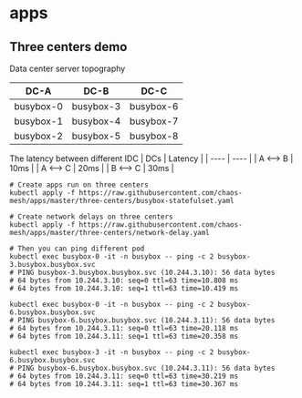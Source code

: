 # apps

## Three centers demo

Data center server topography

|  DC-A | DC-B | DC-C |
| ---- | ---- | ---- |
| busybox-0 | busybox-3 | busybox-6 |
| busybox-1 | busybox-4 | busybox-7 |
| busybox-2 | busybox-5 | busybox-8 |

The latency between different IDC
| DCs | Latency |
| ---- | ---- |
| A <--> B | 10ms |
| A <--> C | 20ms |
| B <--> C | 30ms |


```
# Create apps run on three centers
kubectl apply -f https://raw.githubusercontent.com/chaos-mesh/apps/master/three-centers/busybox-statefulset.yaml

# Create network delays on three centers
kubectl apply -f https://raw.githubusercontent.com/chaos-mesh/apps/master/three-centers/network-delay.yaml

# Then you can ping different pod
kubectl exec busybox-0 -it -n busybox -- ping -c 2 busybox-3.busybox.busybox.svc
# PING busybox-3.busybox.busybox.svc (10.244.3.10): 56 data bytes
# 64 bytes from 10.244.3.10: seq=0 ttl=63 time=10.808 ms
# 64 bytes from 10.244.3.10: seq=1 ttl=63 time=10.419 ms

kubectl exec busybox-0 -it -n busybox -- ping -c 2 busybox-6.busybox.busybox.svc
# PING busybox-6.busybox.busybox.svc (10.244.3.11): 56 data bytes
# 64 bytes from 10.244.3.11: seq=0 ttl=63 time=20.118 ms
# 64 bytes from 10.244.3.11: seq=1 ttl=63 time=20.358 ms

kubectl exec busybox-3 -it -n busybox -- ping -c 2 busybox-6.busybox.busybox.svc
# PING busybox-6.busybox.busybox.svc (10.244.3.11): 56 data bytes
# 64 bytes from 10.244.3.11: seq=0 ttl=63 time=30.219 ms
# 64 bytes from 10.244.3.11: seq=1 ttl=63 time=30.367 ms
```
